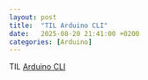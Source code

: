 ```yaml
---
layout: post
title:  "TIL Arduino CLI"
date:   2025-08-20 21:41:00 +0200
categories: [Arduino]
---
```

TIL [Arduino CLI](https://docs.arduino.cc/arduino-cli/)
